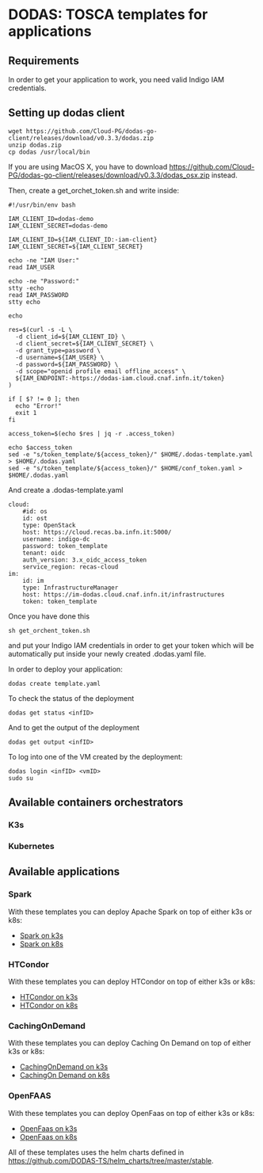 # DODAS: TOSCA templates for applications

## Requirements
In order to get your application to work, you need valid Indigo IAM credentials.

## Setting up dodas client
````
wget https://github.com/Cloud-PG/dodas-go-client/releases/download/v0.3.3/dodas.zip
unzip dodas.zip
cp dodas /usr/local/bin
````

If you are using MacOS X, you have to download https://github.com/Cloud-PG/dodas-go-client/releases/download/v0.3.3/dodas_osx.zip instead.


Then, create a get_orchet_token.sh and write inside:

````
#!/usr/bin/env bash

IAM_CLIENT_ID=dodas-demo
IAM_CLIENT_SECRET=dodas-demo

IAM_CLIENT_ID=${IAM_CLIENT_ID:-iam-client}
IAM_CLIENT_SECRET=${IAM_CLIENT_SECRET}

echo -ne "IAM User:"
read IAM_USER

echo -ne "Password:"
stty -echo
read IAM_PASSWORD
stty echo

echo

res=$(curl -s -L \
  -d client_id=${IAM_CLIENT_ID} \
  -d client_secret=${IAM_CLIENT_SECRET} \
  -d grant_type=password \
  -d username=${IAM_USER} \
  -d password=${IAM_PASSWORD} \
  -d scope="openid profile email offline_access" \
  ${IAM_ENDPOINT:-https://dodas-iam.cloud.cnaf.infn.it/token}
)

if [ $? != 0 ]; then
  echo "Error!"
  exit 1
fi

access_token=$(echo $res | jq -r .access_token)

echo $access_token
sed -e "s/token_template/${access_token}/" $HOME/.dodas-template.yaml > $HOME/.dodas.yaml
sed -e "s/token_template/${access_token}/" $HOME/conf_token.yaml > $HOME/.dodas.yaml
````

And create a .dodas-template.yaml

`````
cloud:
    #id: os
    id: ost
    type: OpenStack
    host: https://cloud.recas.ba.infn.it:5000/
    username: indigo-dc
    password: token_template
    tenant: oidc
    auth_version: 3.x_oidc_access_token
    service_region: recas-cloud
im:
    id: im
    type: InfrastructureManager
    host: https://im-dodas.cloud.cnaf.infn.it/infrastructures
    token: token_template

`````

Once you have done this

`````
sh get_orchent_token.sh
``````

and put your Indigo IAM credentials in order to get your token which will be automatically put inside your newly created .dodas.yaml file. 



In order to deploy your application:
````
dodas create template.yaml
````

To check the status of the deployment
````
dodas get status <infID>
````

And to get the output of the deployment
````
dodas get output <infID>
````

To log into one of the VM created by the deployment:
````
dodas login <infID> <vmID>
sudo su
````

## Available containers orchestrators

### K3s

### Kubernetes

## Available applications

### Spark
With these templates you can deploy Apache Spark on top of either k3s or k8s:
- [Spark on k3s](templates/applications/k3s/template-spark.yml)
- [Spark on k8s](templates/applications/k8s/template-spark.yml)
### HTCondor
With these templates you can deploy HTCondor on top of either k3s or k8s:
- [HTCondor on k3s](templates/applications/k3s/template-htcondor.yml)
- [HTCondor on k8s](templates/applications/k8s/template-htcondor.yml)
### CachingOnDemand
With these templates you can deploy Caching On Demand on top of either k3s or k8s:
- [CachingOnDemand on k3s](templates/applications/k3s/template-cachingondemand.yml)
- [CachingOn Demand on k8s](templates/applications/k8s/template-cachingondemand.yml)
### OpenFAAS
With these templates you can deploy OpenFaas on top of either k3s or k8s:
- [OpenFaas on k3s](templates/applications/k3s/template-openfaas.yml)
- [OpenFaas on k8s](templates/applications/k8s/template-openfaas.yml)

All of these templates uses the helm charts defined in https://github.com/DODAS-TS/helm_charts/tree/master/stable.